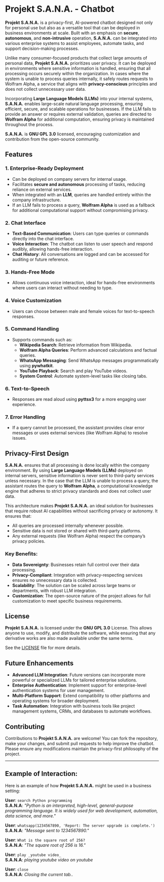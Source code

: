 

# Projekt S.A.N.A. - Chatbot

**Projekt S.A.N.A.** is a privacy-first, AI-powered chatbot designed not only for personal use but also as a versatile tool that can be deployed in business environments at scale. Built with an emphasis on **secure**, **autonomous**, and **non-intrusive** operation, **S.A.N.A.** can be integrated into various enterprise systems to assist employees, automate tasks, and support decision-making processes.

Unlike many consumer-focused products that collect large amounts of personal data, **Projekt S.A.N.A.** prioritizes user privacy. It can be deployed in environments where sensitive information is handled, ensuring that all processing occurs securely within the organization. In cases where the system is unable to process queries internally, it safely routes requests to Wolfram Alpha, a service that aligns with **privacy-conscious** principles and does not collect unnecessary user data.

Incorporating **Large Language Models (LLMs)** into your internal systems, **S.A.N.A.** enables large-scale natural language processing, ensuring efficient, secure, and scalable operations for businesses. If the LLM fails to provide an answer or requires external validation, queries are directed to **Wolfram Alpha** for additional computation, ensuring privacy is maintained throughout the process.

**S.A.N.A.** is **GNU GPL 3.0** licensed, encouraging customization and contribution from the open-source community.

## Features

### 1. **Enterprise-Ready Deployment**
   - Can be deployed on company servers for internal usage.
   - Facilitates **secure and autonomous** processing of tasks, reducing reliance on external services.
   - When integrated with an **LLM**, queries are handled entirely within the company infrastructure.
   - If an LLM fails to process a query, **Wolfram Alpha** is used as a fallback for additional computational support without compromising privacy.

### 2. **Chat Interface**
   - **Text-Based Communication**: Users can type queries or commands directly into the chat interface.
   - **Voice Interaction**: The chatbot can listen to user speech and respond audibly, allowing hands-free interaction.
   - **Chat History**: All conversations are logged and can be accessed for auditing or future reference.

### 3. **Hands-Free Mode**
   - Allows continuous voice interaction, ideal for hands-free environments where users can interact without needing to type.

### 4. **Voice Customization**
   - Users can choose between male and female voices for text-to-speech responses.

### 5. **Command Handling**
   - Supports commands such as:
     - **Wikipedia Search**: Retrieve information from Wikipedia.
     - **Wolfram Alpha Queries**: Perform advanced calculations and factual queries.
     - **WhatsApp Messaging**: Send WhatsApp messages programmatically using **pywhatkit**.
     - **YouTube Playback**: Search and play YouTube videos.
     - **System Control**: Automate system-level tasks like closing tabs.

### 6. **Text-to-Speech**
   - Responses are read aloud using **pyttsx3** for a more engaging user experience.

### 7. **Error Handling**
   - If a query cannot be processed, the assistant provides clear error messages or uses external services (like Wolfram Alpha) to resolve issues.

## Privacy-First Design

**S.A.N.A.** ensures that all processing is done locally within the company environment. By using **Large Language Models (LLMs)** deployed on internal servers, sensitive information is never sent to third-party services unless necessary. In the case that the LLM is unable to process a query, the assistant routes the query to **Wolfram Alpha**, a computational knowledge engine that adheres to strict privacy standards and does not collect user data.

This architecture makes **Projekt S.A.N.A.** an ideal solution for businesses that require robust AI capabilities without sacrificing privacy or autonomy. It ensures that:
- All queries are processed internally whenever possible.
- Sensitive data is not stored or shared with third-party platforms.
- Any external requests (like Wolfram Alpha) respect the company’s privacy policies.

### Key Benefits:
- **Data Sovereignty**: Businesses retain full control over their data processing.
- **Privacy-Compliant**: Integration with privacy-respecting services ensures no unnecessary data is collected.
- **Scalability**: The solution can be scaled across large teams or departments, with robust LLM integration.
- **Customization**: The open-source nature of the project allows for full customization to meet specific business requirements.

## License

**Projekt S.A.N.A.** is licensed under the **GNU GPL 3.0** License. This allows anyone to use, modify, and distribute the software, while ensuring that any derivative works are also made available under the same terms.

See the [LICENSE](LICENSE) file for more details.

## Future Enhancements

- **Advanced LLM Integration**: Future versions can incorporate more powerful or specialized LLMs for tailored enterprise solutions.
- **Enterprise Authentication**: Implement support for enterprise-level authentication systems for user management.
- **Multi-Platform Support**: Extend compatibility to other platforms and operating systems for broader deployment.
- **Task Automation**: Integration with business tools like project management systems, CRMs, and databases to automate workflows.

## Contributing

Contributions to **Projekt S.A.N.A.** are welcome! You can fork the repository, make your changes, and submit pull requests to help improve the chatbot. Please ensure any modifications maintain the privacy-first philosophy of the project.

---

## Example of Interaction:
Here is an example of how **Projekt S.A.N.A.** might be used in a business setting:

**User**: `search Python programming`  
**S.A.N.A**: *"Python is an interpreted, high-level, general-purpose programming language. It is widely used for web development, automation, data science, and more."*

**User**: `whatsapp(1234567890, 'Report: The server upgrade is complete.')`  
**S.A.N.A**: *"Message sent to 1234567890."*

**User**: `What is the square root of 256?`  
**S.A.N.A**: *"The square root of 256 is 16."*

**User**: `play _youtube video_`  
**S.A.N.A**: *playing _youtube video_ on youtube*

**User**: `close`  
**S.A.N.A**: *Closing the current tab..*




